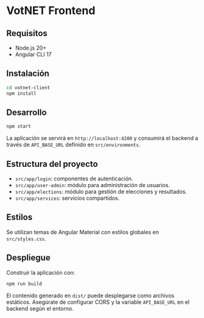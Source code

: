 # VotNET Frontend

## Requisitos

- Node.js 20+
- Angular CLI 17

## Instalación

```bash
cd votnet-client
npm install
```

## Desarrollo

```bash
npm start
```

La aplicación se servirá en `http://localhost:4200` y consumirá el backend a través de `API_BASE_URL` definido en `src/environments`.

## Estructura del proyecto

- `src/app/login`: componentes de autenticación.
- `src/app/user-admin`: módulo para administración de usuarios.
- `src/app/elections`: módulo para gestión de elecciones y resultados.
- `src/app/services`: servicios compartidos.

## Estilos

Se utilizan temas de Angular Material con estilos globales en `src/styles.css`.

## Despliegue

Construir la aplicación con:

```bash
npm run build
```

El contenido generado en `dist/` puede desplegarse como archivos estáticos. Asegúrate de configurar CORS y la variable `API_BASE_URL` en el backend según el entorno.
